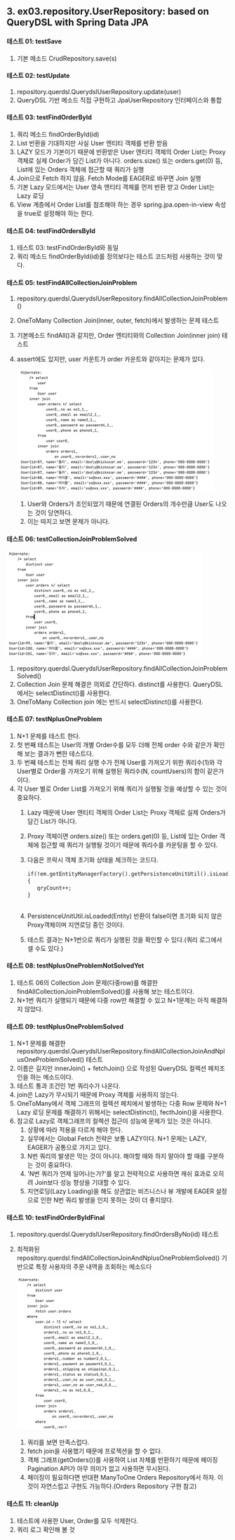 ## 3. ex03.repository.UserRepository: based on QueryDSL with Spring Data JPA

#### 테스트 01: testSave

1. 기본 메소드 CrudRepository.save(s)

#### 테스트 02: testUpdate

1. repository.querdsl.QuerydslUserRepository.update(user)
2. QueryDSL 기반 메소드 직접 구현하고 JpaUserRepository 인터페이스와 통합

#### 테스트 03: testFindOrderById

1. 쿼리 메소드 findOrderById(id)
2. List<Order> 반환을 기대하지만 사실 User 엔티티 객체를 반환 받음
3. LAZY 모드가 기본이기 때문에 반환받은 User 엔티티 객체의 Order List는 Proxy 객체로 실제 Order가 담긴 List가 아니다. orders.size() 또는 orders.get(0) 등,
   List에 있는 Orders 객체에 접근할 때 쿼리가 실행
4. Join으로 Fetch 하지 않음. Fetch Mode를 EAGER로 바꾸면 Join 실행
5. 기본 Lazy 모드에서는 User 영속 엔티티 객체를 먼저 반환 받고 Order List는 Lazy 로딩
6. View 계층에서 Order List를 참조해야 하는 경우 spring.jpa.open-in-view 속성을 true로 설정해야 하는 한다.

#### 테스트 04: testFindOrdersById

1. 테스트 03: testFindOrderById와 동일
2. 쿼리 메소드 findOrderById(id)를 정의보다는 테스트 코드처럼 사용하는 것이 맞다.

#### 테스트 05: testFindAllCollectionJoinProblem

1. repository.querdsl.QuerydslUserRepository.findAllCollectionJoinProblem()
2. OneToMany Collection Join(inner, outer, fetch)에서 발생하는 문제 테스트
3. 기본메소드 findAll()과 같지만, Order 엔티티와의 Collection Join(inner join) 테스트
4. assert에도 있지만, user 카운트가 order 카운트와 같아지는 문제가 있다.

   ![33004.png](../_resources/33004.png)

    1) User와 Orders가 조인되었기 때문에 연결된 Orders의 개수만큼 User도 나오는 것이 당연하다.
    2) 이는 따지고 보면 문제가 아니다.

#### 테스트 06: testCollectionJoinProblemSolved

![33006.png](../_resources/33006.png)

1. repository.querdsl.QuerydslUserRepository.findAllCollectionJoinProblemSolved()
2. Collection Join 문제 해결은 의외로 간단하다. distinct를 사용한다. QueryDSL에서는 selectDistinct()를 사용한다.
3. OneToMany Collection join 에는 반드시 selectDistinct()를 사용한다.

#### 테스트 07: testNplusOneProblem

1. N+1 문제를 테스트 한다.
2. 첫 번째 테스트는 User의 개별 Order수를 모두 더해 전체 order 수와 같은가 확인해 보는 결과가 뻔한 테스트다.
3. 두 번째 테스트는 전체 쿼리 실행 수가 전체 User를 가져오기 위한 쿼리수(1)와 각 User별로 Order를 가져오기 위해 실행된 쿼리수(N, countUsers)의 합이 같은가 이다.
4. 각 User 별로 Order List를 가져오기 위해 쿼리가 실행될 것을 예상할 수 있는 것이 중요하다.
    1) Lazy 때문에 User 엔티티 객체의 Order List는 Proxy 객체로 실제 Orders가 담긴 List가 아니다.
    2) Proxy 객체이면 orders.size() 또는 orders.get(0) 등, List에 있는 Order 객체에 접근할 때 쿼리가 실행될 것이기 때문에 쿼리수를 카운팅을 할 수 있다.
    3) 다음은 프락시 객체 초기화 상태을 체크하는 코드다.

       ```
       if(!em.getEntityManagerFactory().getPersistenceUnitUtil().isLoaded(orders)){
          qryCount++;
       }
                     
       ```

    4) PersistenceUnitUtil.isLoaded(Entity) 반환이 false이면 초기화 되지 않은 Proxy객체이며 지연로딩 중인 것이다.
    5) 테스트 결과는 N+1번으로 쿼리가 실행된 것을 확인할 수 있다.(쿼리 로그에서 셀 수도 있다.)

#### 테스트 08: testNplusOneProblemNotSolvedYet

1. 테스트 06의 Collection Join 문제(다중row)를 해결한 findAllCollectionJoinProblemSolved()를 사용해 보는 테스트이다.
2. N+1번 쿼리가 실행되기 때문에 다중 row만 해결할 수 있고 N+1문제는 아직 해결하지 않았다.

#### 테스트 09: testNplusOneProblemSolved

1. N+1 문제를 해결한 repository.querdsl.QuerydslUserRepository.findAllCollectionJoinAndNplusOneProblemSolved() 테스트
2. 이름은 길지만 innerJoin() + fetchJoin() 으로 작성된 QueryDSL 컬렉션 페치조인을 하는 메소드이다.
3. 테스트 통과 조건인 1번 쿼리수가 나온다.
4. join은 Lazy가 무시되기 때문에 Proxy 객체를 사용하지 않는다.
5. OneToMany에서 객체 그래프의 컬렉션 페치에서 발생하는 다중 Row 문제와 N+1 Lazy 로딩 문제를 해결하기 위해서는 selectDistinct(), fecthJoin()을 사용한다.
6. 참고로 Lazy로 객체그래프의 컬렉션 접근이 성능에 문제가 있는 것은 아니다.
    1) 상황에 따라 적용을 다르게 해야 한다.
    2) 실무에서는 Global Fetch 전략은 보통 LAZY이다. N+1 문제는 LAZY, EAGER가 공통으로 가지고 있다.
    3) N번 쿼리의 발생은 막는 것이 아니다. 해야할 때와 하지 말아야 할 때를 구분하는 것이 중요하다.
    4) 'N번 쿼리가 언제 일어나는가?'를 알고 전략적으로 사용하면 캐쉬 효과로 오히려 Join보다 성능 향상을 기대할 수 있다.
    5) 지연로딩(Lazy Loading)을 해도 상관없는 비즈니스나 뷰 개발에 EAGER 설정으로 인한 N번 쿼리 발생을 인지 못하는 것이 더 좋지않다.

#### 테스트 10: testFindOrderByIdFinal

1. repository.querdsl.QuerydslUserRepository.findOrdersByNo(id) 테스트
2. 최적화된 repository.querdsl.findAllCollectionJoinAndNplusOneProblemSolved() 기반으로 특정 사용자의 주문 내역을 조회하는 메소드다

   ![33005.png](../_resources/33005.png)

    1) 쿼리를 보면 만족스럽다.
    2) fetch join을 사용했기 때문에 프로젝션을 할 수 없다.
    3) 객체 그래프(getOrders())를 사용하여 List<Order> 자체를 반환하기 때문에 페이징 Pagination API가 아무 의미가 없고 사용하면 무시된다.
    4) 페이징이 필요하다면 반대편 ManyToOne Orders Repository에서 하자. 이 것이 자연스럽고 구현도 가능하다.(Orders Repository 구현 참고)

#### 테스트 11: cleanUp

1. 테스트에 사용한 User, Order를 모두 삭제한다.
2. 쿼리 로그 확인해 볼 것